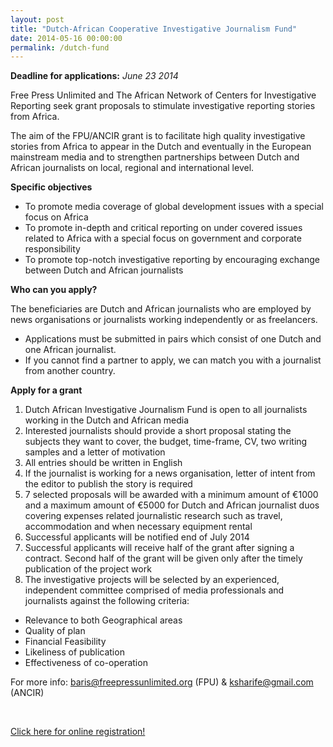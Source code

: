 ```yaml
---
layout: post
title: "Dutch-African Cooperative Investigative Journalism Fund"
date: 2014-05-16 00:00:00
permalink: /dutch-fund
---
```


**Deadline for applications:** *June 23 2014*

Free Press Unlimited and The African Network of Centers for Investigative Reporting seek grant proposals to stimulate investigative reporting stories from Africa.

The aim of the FPU/ANCIR grant is to facilitate high quality investigative stories from Africa to appear in the Dutch and eventually in the European mainstream media and to strengthen partnerships between Dutch and African journalists on local, regional and international level.

**Specific objectives**

- To promote media coverage of global development issues with a special focus on Africa
- To promote in-depth and critical reporting on under covered issues related to Africa with a special focus on government and corporate responsibility
- To promote top-notch investigative reporting by encouraging exchange between Dutch and African journalists

**Who can you apply?**

The beneficiaries are Dutch and African journalists who are employed by news organisations or journalists working independently or as freelancers.

- Applications must be submitted in pairs which consist of one Dutch and one African journalist.
- If you cannot find a partner to apply, we can match you with a journalist from another country.


**Apply for a grant**

1. Dutch African Investigative Journalism Fund is open to all journalists working in the Dutch and African media
2. Interested journalists should provide a short proposal stating the subjects they want to cover, the budget, time-frame, CV, two writing samples and a letter of motivation
3. All entries should be written in English
4. If the journalist is working for a news organisation, letter of intent from the editor to publish the story is required
5. 7 selected proposals will be awarded with a minimum amount of €1000 and a maximum amount of €5000 for Dutch and African journalist duos covering expenses related journalistic research such as travel, accommodation and when necessary equipment rental
6. Successful applicants will be notified end of July 2014
7. Successful applicants will receive half of the grant after signing a contract. Second half of the grant will be given only after the timely publication of the project work
8. The investigative projects will be selected by an experienced, independent committee comprised of media professionals and journalists against the following criteria:
  - Relevance to both Geographical areas
  - Quality of plan
  - Financial Feasibility
  - Likeliness of publication
  - Effectiveness of co-operation

For more info: [baris@freepressunlimited.org](mailto:baris@freepressunlimited.org) (FPU) & [ksharife@gmail.com](mailto:ksharife@gmail.com) (ANCIR)

<br/>

<p class="text-center"><a href="https://www.freepressunlimited.org/en/call-investigative-journalism" target="_blank" class="btn btn-lg btn-danger">Click here for online registration!</a></p>

<br/>
